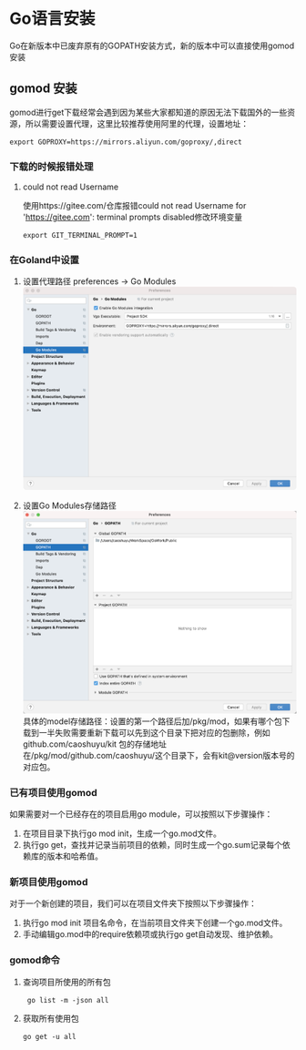 # Go语言安装

Go在新版本中已废弃原有的GOPATH安装方式，新的版本中可以直接使用gomod安装

## <a id="gomod">gomod 安装</a>
gomod进行get下载经常会遇到因为某些大家都知道的原因无法下载国外的一些资源，所以需要设置代理，这里比较推荐使用阿里的代理，设置地址：
```text
export GOPROXY=https://mirrors.aliyun.com/goproxy/,direct
```

### 下载的时候报错处理
1. could not read Username
   
    使用https://gitee.com/仓库报错could not read Username for 'https://gitee.com': terminal prompts disabled修改环境变量
    ```text
    export GIT_TERMINAL_PROMPT=1
    ```

### 在Goland中设置
1. 设置代理路径 preferences -> Go Modules
   ![image](_pic/01.png)

1. 设置Go Modules存储路径
   ![image](_pic/02.png)
   具体的model存储路径：设置的第一个路径后加/pkg/mod，如果有哪个包下载到一半失败需要重新下载可以先到这个目录下把对应的包删除，例如 github.com/caoshuyu/kit 包的存储地址在/pkg/mod/github.com/caoshuyu/这个目录下，会有kit@version版本号的对应包。

### 已有项目使用gomod
如果需要对一个已经存在的项目启用go module，可以按照以下步骤操作：
1. 在项目目录下执行go mod init，生成一个go.mod文件。
2. 执行go get，查找并记录当前项目的依赖，同时生成一个go.sum记录每个依赖库的版本和哈希值。

### 新项目使用gomod
对于一个新创建的项目，我们可以在项目文件夹下按照以下步骤操作：
1. 执行go mod init 项目名命令，在当前项目文件夹下创建一个go.mod文件。
2. 手动编辑go.mod中的require依赖项或执行go get自动发现、维护依赖。

### gomod命令
1. 查询项目所使用的所有包
   ```shell
    go list -m -json all
   ```
2. 获取所有使用包
    ```shell
    go get -u all
    ```



